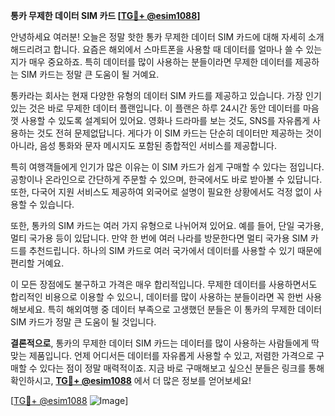 **통카 무제한 데이터 SIM 카드 [[TG💪+ @esim1088](https://t.me/s/esim1088)]**

안녕하세요 여러분! 오늘은 정말 핫한 통카 무제한 데이터 SIM 카드에 대해 자세히 소개해드리려고 합니다. 요즘은 해외에서 스마트폰을 사용할 때 데이터를 얼마나 쓸 수 있는지가 매우 중요하죠. 특히 데이터를 많이 사용하는 분들이라면 무제한 데이터를 제공하는 SIM 카드는 정말 큰 도움이 될 거예요.

통카라는 회사는 현재 다양한 유형의 데이터 SIM 카드를 제공하고 있습니다. 가장 인기 있는 것은 바로 무제한 데이터 플랜입니다. 이 플랜은 하루 24시간 동안 데이터를 마음껏 사용할 수 있도록 설계되어 있어요. 영화나 드라마를 보는 것도, SNS를 자유롭게 사용하는 것도 전혀 문제없답니다. 게다가 이 SIM 카드는 단순히 데이터만 제공하는 것이 아니라, 음성 통화와 문자 메시지도 포함된 종합적인 서비스를 제공합니다.

특히 여행객들에게 인기가 많은 이유는 이 SIM 카드가 쉽게 구매할 수 있다는 점입니다. 공항이나 온라인으로 간단하게 주문할 수 있으며, 한국에서도 바로 받아볼 수 있답니다. 또한, 다국어 지원 서비스도 제공하여 외국어로 설명이 필요한 상황에서도 걱정 없이 사용할 수 있습니다.

또한, 통카의 SIM 카드는 여러 가지 유형으로 나뉘어져 있어요. 예를 들어, 단일 국가용, 멀티 국가용 등이 있답니다. 만약 한 번에 여러 나라를 방문한다면 멀티 국가용 SIM 카드를 추천드립니다. 하나의 SIM 카드로 여러 국가에서 데이터를 사용할 수 있기 때문에 편리할 거예요.

이 모든 장점에도 불구하고 가격은 매우 합리적입니다. 무제한 데이터를 사용하면서도 합리적인 비용으로 이용할 수 있으니, 데이터를 많이 사용하는 분들이라면 꼭 한번 사용해보세요. 특히 해외여행 중 데이터 부족으로 고생했던 분들은 이 통카의 무제한 데이터 SIM 카드가 정말 큰 도움이 될 것입니다.

**결론적으로**, 통카의 무제한 데이터 SIM 카드는 데이터를 많이 사용하는 사람들에게 딱 맞는 제품입니다. 언제 어디서든 데이터를 자유롭게 사용할 수 있고, 저렴한 가격으로 구매할 수 있다는 점이 정말 매력적이죠. 지금 바로 구매해보고 싶으신 분들은 링크를 통해 확인하시고, **[TG💪+ @esim1088](https://t.me/s/esim1088)** 에서 더 많은 정보를 얻어보세요!

[[TG💪+ @esim1088](https://t.me/s/esim1088) ![Image](https://i.postimg.cc/Y0z9fWf4/image.png)]